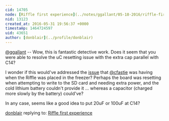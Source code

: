 ```yaml
---
cid: 14705
node: [Riffle first experience](../notes/ggallant/05-18-2016/riffle-first-experience)
nid: 13123
created_at: 2016-05-31 19:56:37 +0000
timestamp: 1464724597
uid: 43651
author: [donblair](../profile/donblair)
---
```


[@ggallant](/profile/ggallant) -- Wow, this is fantastic detective work.  Does it seem that you were able to resolve the uC resetting issue with the extra cap parallel with C14?  

I wonder if this would've addressed the [issue](https://publiclab.org/notes/cfastie/05-19-2016/frozen-riffle) that [@cfastie](/profile/cfastie) was having when the Riffle was placed in the freezer?  Perhaps the board was resetting when attempting to write to the SD card and needing extra power, and the cold lithium battery couldn't provide it ... whereas a capacitor (charged more slowly by the battery) could've?  

In any case, seems like a good idea to put 20uF or 100uF at C14?



[donblair](../profile/donblair) replying to: [Riffle first experience](../notes/ggallant/05-18-2016/riffle-first-experience)

